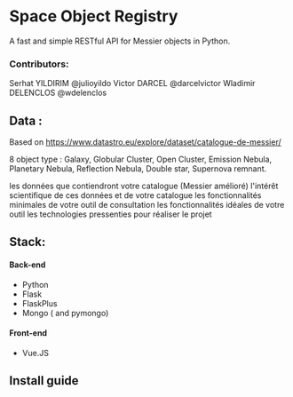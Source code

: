 # Space Object Registry 
A fast and simple RESTful API for Messier objects in Python.

### Contributors: 
Serhat YILDIRIM @julioyildo
Victor DARCEL @darcelvictor
Wladimir DELENCLOS @wdelenclos

## Data : 
Based on https://www.datastro.eu/explore/dataset/catalogue-de-messier/

8 object type :
Galaxy, Globular Cluster, Open Cluster, Emission Nebula, Planetary Nebula, Reflection Nebula, Double star, Supernova remnant.

les données que contiendront votre catalogue (Messier amélioré)
 l'intérêt scientifique de ces données et de votre catalogue
 les fonctionnalités minimales de votre outil de consultation
 les fonctionnalités idéales de votre outil
 les technologies pressenties pour réaliser le projet

## Stack:
#### Back-end
- Python 
- Flask
- FlaskPlus
- Mongo ( and pymongo)
#### Front-end
- Vue.JS


## Install guide


